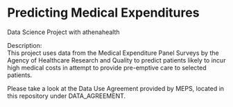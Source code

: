Predicting Medical Expenditures
=================
Data Science Project with athenahealth

Description:<br>
This project uses data from the Medical Expenditure Panel Surveys by the Agency of Healthcare Research and Quality to predict patients likely to incur high medical costs in attempt to provide pre-emptive care to selected patients.

Please take a look at the Data Use Agreement provided by MEPS, located in this repository under DATA_AGREEMENT.
